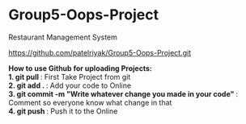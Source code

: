 # Group5-Oops-Project
Restaurant Management System

https://github.com/patelriyak/Group5-Oops-Project.git

<b>How to use Github for uploading Projects:</b> <br>
<b>1. git pull </b> : First Take Project from git <br>
<b>2. git add . </b>: Add your code to Online <br>
<b>3. git commit -m "Write whatever change you made in your code" </b>: Comment so everyone know what change in that <br>
<b>4. git push </b>: Push it to the Online<br>